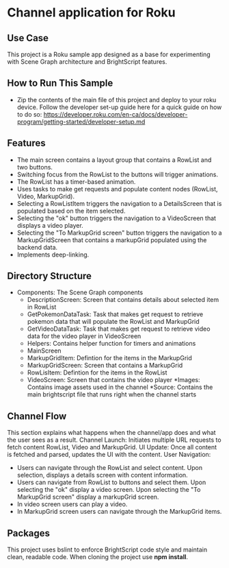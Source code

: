 # Channel application for Roku

## Use Case

This project is a Roku sample app designed as a base for experimenting with Scene Graph architecture and BrightScript features. 

## How to Run This Sample
* Zip the contents of the main file of this project and deploy to your roku device. Follow the developer set-up guide here for a quick guide on how to do so: https://developer.roku.com/en-ca/docs/developer-program/getting-started/developer-setup.md

## Features
* The main screen contains a layout group that contains a RowList and two buttons.
* Switching focus from the RowList to the buttons will trigger animations.
* The RowList has a timer-based animation.
* Uses tasks to make get requests and populate content nodes (RowList, Video, MarkupGrid).
* Selecting a RowListItem triggers the navigation to a DetailsScreen that is populated based on the item selected.
* Selecting the "ok" button triggers the navigation to a VideoScreen that displays a video player.
* Selecting the "To MarkupGrid screen" button triggers the navigation to a MarkupGridScreen that contains a markupGrid populated using the backend data.
* Implements deep-linking.

## Directory Structure
* Components: The Scene Graph components
    * DescriptionScreen: Screen that contains details about selected item in RowList
    * GetPokemonDataTask: Task that makes get request to retrieve pokemon data that will populate the RowList and MarkupGrid
    * GetVideoDataTask: Task that makes get request to retrieve video data for the video player in VideoScreen
    * Helpers: Contains helper function for timers and animations
    * MainScreen
    * MarkupGridItem: Defintion for the items in the MarkupGrid
    * MarkupGridScreen: Screen that contains a MarkupGrid
    * RowLisItem: Defintion for the items in the RowList
    * VideoScreen: Screen that contains the video player
*Images: Contains image assets used in the channel
*Source: Contains the main brightscript file that runs right when the channel starts

## Channel Flow
This section explains what happens when the channel/app does and what the user sees as a result.
Channel Launch: Initiates multiple URL requests to fetch content RowList, Video and MarkupGrid.
UI Update: Once all content is fetched and parsed, updates the UI with the content.
User Navigation: 
* Users can navigate through the RowList and select content. Upon selection, displays a details screen with content information.​
* Users can navigate from RowList to buttons and select them. Upon selecting the "ok" display a video screen. Upon selecting the "To MarkupGrid screen" display a markupGrid screen.
* In video screen users can play a video.
* In MarkupGrid screen users can navigate through the MarkupGrid items.

## Packages
This project uses bslint to enforce BrightScript code style and maintain clean, readable code. When cloning the project use **npm install**.

